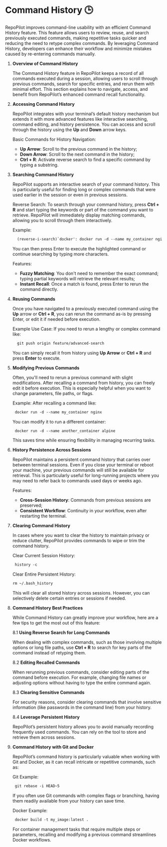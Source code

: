 # Command History 🕒

RepoPilot improves command-line usability with an efficient Command History feature. This feature allows users to review, reuse, and search previously executed commands, making repetitive tasks quicker and reducing the need to retype complex commands. 
By leveraging Command History, developers can enhance their workflow and minimize mistakes caused by re-entering commands manually.

1. **Overview of Command History**

    The Command History feature in RepoPilot keeps a record of all commands executed during a session, allowing users to scroll through previous commands, search for specific entries, and rerun them with minimal effort.
    This section explains how to navigate, access, and benefit from RepoPilot’s enhanced command recall functionality.
   
2. **Accessing Command History**

    RepoPilot integrates with your terminal’s default history mechanism but extends it with more advanced features like interactive searching, command editing, and history persistence.
    You can access and scroll through the history using the **Up** and **Down** arrow keys.
   
    Basic Commands for History Navigation:
    - **Up Arrow**: Scroll to the previous command in the history;
    - **Down Arrow**: Scroll to the next command in the history;
    - **Ctrl + R**: Activate reverse search to find a specific command by typing a substring.
   
3. **Searching Command History**

    RepoPilot supports an interactive search of your command history. This is particularly useful for finding long or complex commands that were used earlier in the session or even in previous sessions.
    
    Reverse Search:
    To search through your command history, press **Ctrl + R** and start typing the keywords or part of the command you want to retrieve. RepoPilot will immediately display matching commands, allowing you to scroll through them interactively.

    Example:
    ```html
      (reverse-i-search)`docker': docker run -d --name my_container nginx
    ```
    You can then press Enter to execute the highlighted command or continue searching by typing more characters.
    
    Features:
    - **Fuzzy Matching**: You don't need to remember the exact command; typing partial keywords will retrieve the relevant results;
    - **Instant Recall**: Once a match is found, press Enter to rerun the command directly.
   
4. **Reusing Commands**

    Once you have navigated to a previously executed command using the **Up** arrow or **Ctrl + R**, you can rerun the command as-is by pressing Enter, or edit it if needed before execution.

    Example Use Case:
    If you need to rerun a lengthy or complex command like:
    ```html
      git push origin feature/advanced-search
    ```
    You can simply recall it from history using **Up Arrow** or **Ctrl + R** and press **Enter** to execute.
  
5. **Modifying Previous Commands**

    Often, you'll need to rerun a previous command with slight modifications. After recalling a command from history, you can freely edit it before execution. 
    This is especially helpful when you want to change parameters, file paths, or flags.

    Example:
    After recalling a command like:
    ```html
     docker run -d --name my_container nginx
    ```
    You can modify it to run a different container:
    ```html
     docker run -d --name another_container alpine
    ```
    This saves time while ensuring flexibility in managing recurring tasks.
  
6. **History Persistence Across Sessions**

     RepoPilot maintains a persistent command history that carries over between terminal sessions. Even if you close your terminal or reboot your machine, your previous commands will still be available for retrieval. 
     This is particularly useful for long-running projects where you may need to refer back to commands used days or weeks ago.

     Features:
     - **Cross-Session History**: Commands from previous sessions are preserved;
     - **Consistent Workflow**: Continuity in your workflow, even after restarting the terminal.
   
7. **Clearing Command History**

     In cases where you want to clear the history to maintain privacy or reduce clutter, RepoPilot provides commands to wipe or trim the command history.

     Clear Current Session History:
     ```html
      history -c
     ```
     Clear Entire Persistent History:
     ```html
     rm ~/.bash_history
     ```
     This will clear all stored history across sessions. However, you can selectively delete certain entries or sessions if needed.
   
8. **Command History Best Practices**

     While Command History can greatly improve your workflow, here are a few tips to get the most out of this feature:

     8.1 **Using Reverse Search for Long Commands**

      When dealing with complex commands, such as those involving multiple options or long file paths, use **Ctrl + R** to search for key parts of the command instead of retyping them.

     8.2 **Editing Recalled Commands**

      When rerunning previous commands, consider editing parts of the command before execution. For example, changing file names or adjusting options without having to type the entire command again.

     8.3 **Clearing Sensitive Commands**

      For security reasons, consider clearing commands that involve sensitive information (like passwords in the command line) from your history.

     8.4 **Leverage Persistent History**
  
      RepoPilot’s persistent history allows you to avoid manually recording frequently used commands. You can rely on the tool to store and retrieve them across sessions.
   
9. **Command History with Git and Docker**

    RepoPilot’s command history is particularly valuable when working with Git and Docker, as it can recall intricate or repetitive commands, such as:

    Git Example:
    ```html
     git rebase -i HEAD~5
    ```
    If you often use Git commands with complex flags or branching, having them readily available from your history can save time.

    Docker Example:
    ```html
     docker build -t my_image:latest .
    ```
    For container management tasks that require multiple steps or parameters, recalling and modifying a previous command streamlines Docker workflows.

